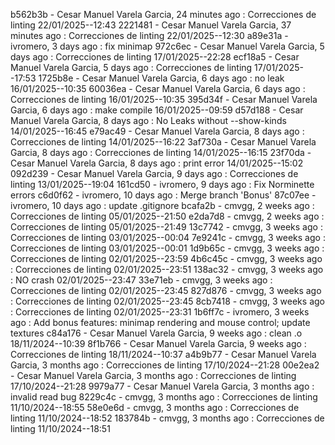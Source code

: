 b562b3b - Cesar Manuel Varela Garcia, 24 minutes ago : Correcciones de linting 22/01/2025--12:43
2221481 - Cesar Manuel Varela Garcia, 37 minutes ago : Correcciones de linting 22/01/2025--12:30
a89e31a - ivromero, 3 days ago : fix minimap
972c6ec - Cesar Manuel Varela Garcia, 5 days ago : Correcciones de linting 17/01/2025--22:28
ecf18a5 - Cesar Manuel Varela Garcia, 5 days ago : Correcciones de linting 17/01/2025--17:53
1725b8e - Cesar Manuel Varela Garcia, 6 days ago : no leak 16/01/2025--10:35
60036ea - Cesar Manuel Varela Garcia, 6 days ago : Correcciones de linting 16/01/2025--10:35
395d34f - Cesar Manuel Varela Garcia, 6 days ago : make compile 16/01/2025--09:59
d57d188 - Cesar Manuel Varela Garcia, 8 days ago : No Leaks without --show-kinds 14/01/2025--16:45
e79ac49 - Cesar Manuel Varela Garcia, 8 days ago : Correcciones de linting 14/01/2025--16:22
3af730a - Cesar Manuel Varela Garcia, 8 days ago : Correcciones de linting 14/01/2025--16:15
23f70da - Cesar Manuel Varela Garcia, 8 days ago : print error 14/01/2025--15:02
092d239 - Cesar Manuel Varela Garcia, 9 days ago : Correcciones de linting 13/01/2025--19:04
161cd50 - ivromero, 9 days ago : Fix Norminette errors
c6d0f62 - ivromero, 10 days ago : Merge branch 'Bonus'
87c07ee - ivromero, 10 days ago : update .gitignore
bcafa2b - cmvgg, 2 weeks ago : Correcciones de linting 05/01/2025--21:50
e2da7d8 - cmvgg, 2 weeks ago : Correcciones de linting 05/01/2025--21:49
13c7742 - cmvgg, 3 weeks ago : Correcciones de linting 03/01/2025--00:04
7e9241c - cmvgg, 3 weeks ago : Correcciones de linting 03/01/2025--00:01
1d9b65c - cmvgg, 3 weeks ago : Correcciones de linting 02/01/2025--23:59
4b6c45c - cmvgg, 3 weeks ago : Correcciones de linting 02/01/2025--23:51
138ac32 - cmvgg, 3 weeks ago : NO crash 02/01/2025--23:47
33e71eb - cmvgg, 3 weeks ago : Correcciones de linting 02/01/2025--23:45
827d876 - cmvgg, 3 weeks ago : Correcciones de linting 02/01/2025--23:45
8cb7418 - cmvgg, 3 weeks ago : Correcciones de linting 02/01/2025--23:31
1b6ff7c - ivromero, 3 weeks ago : Add bonus features: minimap rendering and mouse control; update textures
c84a176 - Cesar Manuel Varela Garcia, 9 weeks ago : clean .o 18/11/2024--10:39
8f1b766 - Cesar Manuel Varela Garcia, 9 weeks ago : Correcciones de linting 18/11/2024--10:37
a4b9b77 - Cesar Manuel Varela Garcia, 3 months ago : Correcciones de linting 17/10/2024--21:28
00e2ea2 - Cesar Manuel Varela Garcia, 3 months ago : Correcciones de linting 17/10/2024--21:28
9979a77 - Cesar Manuel Varela Garcia, 3 months ago : invalid read bug
8229c4c - cmvgg, 3 months ago : Correcciones de linting 11/10/2024--18:55
58e0e6d - cmvgg, 3 months ago : Correcciones de linting 11/10/2024--18:52
183784b - cmvgg, 3 months ago : Correcciones de linting 11/10/2024--18:51